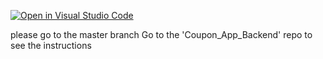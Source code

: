 [![Open in Visual Studio Code](https://classroom.github.com/assets/open-in-vscode-f059dc9a6f8d3a56e377f745f24479a46679e63a5d9fe6f495e02850cd0d8118.svg)](https://classroom.github.com/online_ide?assignment_repo_id=5809362&assignment_repo_type=AssignmentRepo)

please go to the master branch
Go to the 'Coupon_App_Backend' repo to see the instructions
